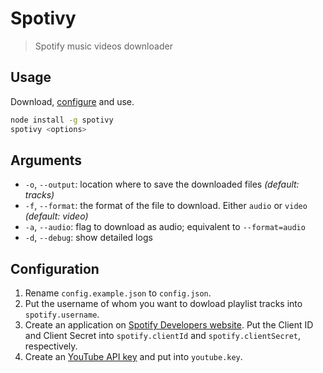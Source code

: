 # Spotivy
> Spotify music videos downloader

## Usage
Download, [configure](#configuration) and use.

```bash
node install -g spotivy
spotivy <options>
```

## Arguments
- `-o`, `--output`: location where to save the downloaded files *(default: tracks)*
- `-f`, `--format`: the format of the file to download. Either `audio` or `video` *(default: video)*
- `-a`, `--audio`: flag to download as audio; equivalent to `--format=audio`
- `-d`, `--debug`: show detailed logs

## Configuration
1.  Rename `config.example.json` to `config.json`.
1.  Put the username of whom you want to dowload playlist tracks into `spotify.username`.
1.  Create an application on [Spotify Developers website](https://developer.spotify.com/my-applications/).
    Put the Client ID and Client Secret into `spotify.clientId` and `spotify.clientSecret`, respectively.
1.  Create an [YouTube API key](https://console.developers.google.com) and put into `youtube.key`.
